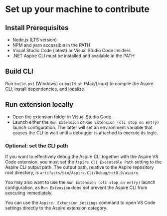 # Set up your machine to contribute

## Install Prerequisites

- Node.js (LTS version)
- NPM and yarn accessible in the PATH
- Visual Studio Code (latest) or Visual Studio Code Insiders
- .NET Aspire CLI must be installed and available in the PATH

## Build CLI

Run `build.ps1` (Windows) or `build.sh` (Mac/Linux) to compile the Aspire CLI, install dependencies, and localize.

## Run extension locally

- Open the extension folder in Visual Studio Code.
- Launch either the `Run Extension` or `Run Extension (cli stop on entry)` launch configuration. The latter will set an environment variable that causes the CLI to wait until a debugger is attached to execute its logic.

### Optional: set the CLI path

If you want to effectively debug the Aspire CLI together with the Aspire VS Code extension, you must set the `Aspire Cli Executable Path` setting to the Aspire CLI output path. The output path, relative to the Aspire repository root directory, is `artifacts/bin/Aspire.Cli/Debug/net8.0/aspire`.

You may also want to use the `Run Extension (cli stop on entry)` launch configuration, as `Run Extension` does not prevent the Aspire CLI from executing immediately.

You can use the `Aspire: Extension settings` command to open VS Code settings directly to the Aspire extension category.